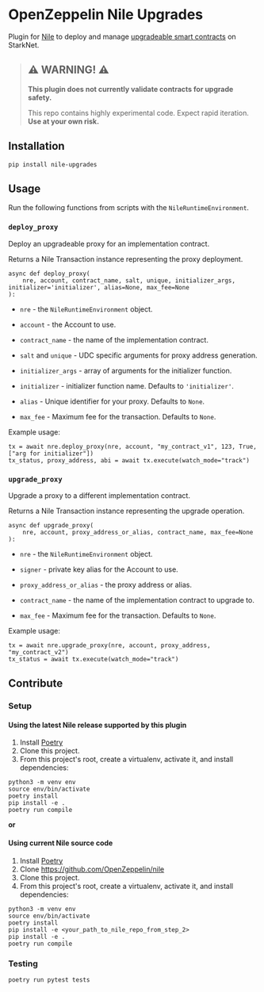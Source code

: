 # OpenZeppelin Nile Upgrades

Plugin for [Nile](https://github.com/OpenZeppelin/nile) to deploy and manage [upgradeable smart contracts](https://docs.openzeppelin.com/contracts-cairo/proxies) on StarkNet.

> ## ⚠️ WARNING! ⚠️
>
> **This plugin does not currently validate contracts for upgrade safety.**
>
> This repo contains highly experimental code.
> Expect rapid iteration.
> **Use at your own risk.**

## Installation

```
pip install nile-upgrades
```

## Usage

Run the following functions from scripts with the `NileRuntimeEnvironment`.

### `deploy_proxy`

Deploy an upgradeable proxy for an implementation contract.

Returns a Nile Transaction instance representing the proxy deployment.

```
async def deploy_proxy(
    nre, account, contract_name, salt, unique, initializer_args, initializer='initializer', alias=None, max_fee=None
):
```

- `nre` - the `NileRuntimeEnvironment` object.

- `account` - the Account to use.

- `contract_name` - the name of the implementation contract.

- `salt` and `unique` - UDC specific arguments for proxy address generation.

- `initializer_args` - array of arguments for the initializer function.

- `initializer` - initializer function name. Defaults to `'initializer'`.

- `alias` - Unique identifier for your proxy. Defaults to `None`.

- `max_fee` - Maximum fee for the transaction. Defaults to `None`.

Example usage:
```
tx = await nre.deploy_proxy(nre, account, "my_contract_v1", 123, True, ["arg for initializer"])
tx_status, proxy_address, abi = await tx.execute(watch_mode="track")
```

### `upgrade_proxy`  

Upgrade a proxy to a different implementation contract.

Returns a Nile Transaction instance representing the upgrade operation.

```
async def upgrade_proxy(
    nre, account, proxy_address_or_alias, contract_name, max_fee=None
):
```

- `nre` - the `NileRuntimeEnvironment` object.

- `signer` - private key alias for the Account to use.

- `proxy_address_or_alias` - the proxy address or alias.

- `contract_name` - the name of the implementation contract to upgrade to.

- `max_fee` - Maximum fee for the transaction. Defaults to `None`.

Example usage:
```
tx = await nre.upgrade_proxy(nre, account, proxy_address, "my_contract_v2")
tx_status = await tx.execute(watch_mode="track")
```

## Contribute

### Setup

#### Using the latest Nile release supported by this plugin

1. Install [Poetry](https://python-poetry.org/docs/#installation)
2. Clone this project.
3. From this project's root, create a virtualenv, activate it, and install dependencies:
```
python3 -m venv env
source env/bin/activate
poetry install
pip install -e .
poetry run compile
```

**or**

#### Using current Nile source code

1. Install [Poetry](https://python-poetry.org/docs/#installation)
2. Clone https://github.com/OpenZeppelin/nile
3. Clone this project.
4. From this project's root, create a virtualenv, activate it, and install dependencies:
```
python3 -m venv env
source env/bin/activate
poetry install
pip install -e <your_path_to_nile_repo_from_step_2>
pip install -e .
poetry run compile
```

### Testing

`poetry run pytest tests`
